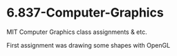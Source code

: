 # 6.837-Computer-Graphics
MIT Computer Graphics class assignments & etc.

First assignment was drawing some shapes with OpenGL
